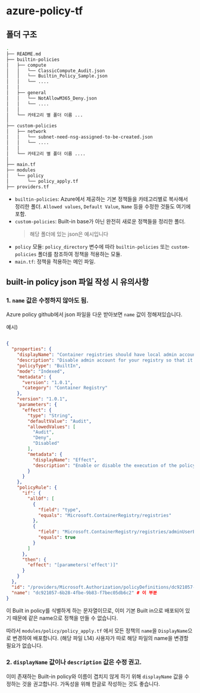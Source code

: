 # azure-policy-tf

## 폴더 구조
```bash
.
├── README.md
├── builtin-policies
│   ├── compute
│   │   └── ClassicCompute_Audit.json
│   │   └── Builtin_Policy_Sample.json
│   │   └── ....
│   │    
│   ├── general
│   │   └── NotAllowM365_Deny.json
│   │   └── ....
│   │
│   └── 카테고리 별 폴더 이름 ...
│   
├── custom-policies
│   ├── network
│   │   └── subnet-need-nsg-assigned-to-be-created.json
│   │   └── ....
│   │
│   └── 카테고리 별 폴더 이름 ....
│   
├── main.tf
├── modules
│   └── policy
│       └── policy_apply.tf
├── providers.tf
```

- `builtin-policies`: Azure에서 제공하는 기본 정책들을 카테고리별로 복사해서 정리한 폴더. `Allowed values`, `Default Value`, `Name` 등을 수정한 것들도 여기에 포함. 
- `custom-policies`: Built-in base가 아닌 완전히 새로운 정책들을 정리한 폴더. 
    > 해당 폴더에 있는 json은 예시입니다
- `policy` 모듈: `policy_directory` 변수에 따라 `builtin-policies` 또는 `custom-policies` 폴더를 참조하여 정책을 적용하는 모듈.
- `main.tf`: 정책을 적용하는 메인 파일. 

## built-in policy json 파일 작성 시 유의사항

### 1. `name` 값은 수정하지 않아도 됨.

Azure policy github에서 json 파일을 다운 받아보면 `name` 값이 정해져있습니다.

예시)

```json

{
  "properties": {
    "displayName": "Container registries should have local admin account disabled.",
    "description": "Disable admin account for your registry so that it is not accessible by local admin. Disabling local authentication methods like admin user, repository scoped access tokens and anonymous pull improves security by ensuring that container registries exclusively require Azure Active Directory identities for authentication. Learn more at: https://aka.ms/acr/authentication.",
    "policyType": "BuiltIn",
    "mode": "Indexed",
    "metadata": {
      "version": "1.0.1",
      "category": "Container Registry"
    },
    "version": "1.0.1",
    "parameters": {
      "effect": {
        "type": "String",
        "defaultValue": "Audit",
        "allowedValues": [
          "Audit",
          "Deny",
          "Disabled"
        ],
        "metadata": {
          "displayName": "Effect",
          "description": "Enable or disable the execution of the policy"
        }
      }
    },
    "policyRule": {
      "if": {
        "allOf": [
          {
            "field": "type",
            "equals": "Microsoft.ContainerRegistry/registries"
          },
          {
            "field": "Microsoft.ContainerRegistry/registries/adminUserEnabled",
            "equals": true
          }
        ]
      },
      "then": {
        "effect": "[parameters('effect')]"
      }
    }
  },
  "id": "/providers/Microsoft.Authorization/policyDefinitions/dc921057-6b28-4fbe-9b83-f7bec05db6c2", 
  "name": "dc921057-6b28-4fbe-9b83-f7bec05db6c2" # 이 부분
}

```

이 Built in policy를 식별하게 하는 문자열이므로, 이미 기본 Built in으로 배포되어 있기 때문에 같은 name으로 정책을 만들 수 없습니다.

따라서 `modules/policy/policy_apply.tf` 에서 모든 정책의 `name`을 `DisplayName`으로 변경하여 배포합니다. (해당 파일 L14) 사용자가 따로 해당 파일의 name을 변경할 필요가 없습니다.

### 2. `displayName` 값이나 `description` 값은 수정 권고.

이미 존재하는 Built-in policy와 이름이 겹치지 않게 하기 위해 `displayName` 값을 수정하는 것을 권고합니다. 가독성을 위해 한글로 작성하는 것도 좋습니다.